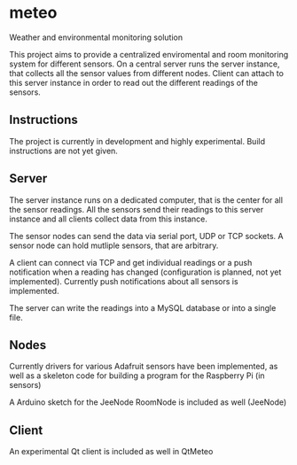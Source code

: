# meteo
Weather and environmental monitoring solution

This project aims to provide a centralized enviromental and room monitoring system for different sensors.
On a central server runs the server instance, that collects all the sensor values from different nodes.
Client can attach to this server instance in order to read out the different readings of the sensors.

## Instructions

The project is currently in development and highly experimental. Build instructions are not yet given.

## Server

The server instance runs on a dedicated computer, that is the center for all the sensor readings.
All the sensors send their readings to this server instance and all clients collect data from this instance.

The sensor nodes can send the data via serial port, UDP or TCP sockets. A sensor node can hold mutliple sensors, that are arbitrary.

A client can connect via TCP and get individual readings or a push notification when a reading has changed
(configuration is planned, not yet implemented).
Currently push notifications about all sensors is implemented.

The server can write the readings into a MySQL database or into a single file.

## Nodes

Currently drivers for various Adafruit sensors have been implemented, as well as a skeleton code for building a program for the Raspberry Pi (in sensors)

A Arduino sketch for the JeeNode RoomNode is included as well (JeeNode)

## Client

An experimental Qt client is included as well in QtMeteo



